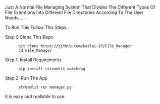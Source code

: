 Just A Normal File Managing System That Divides The Different Types Of File Extentions Into Different File Directories According To The User Needs.....
 
To Run This Follow This Steps..

Step 0:Clone This Repo
  
          git clone https://github.com/kailai-13/File_Manager
          cd File_Manager

Step 1: Install Requirements
   
          pip install streamlit watchdog

Step 2: Run The App

          streamlit run manager.py
it is easy and realiable to use
